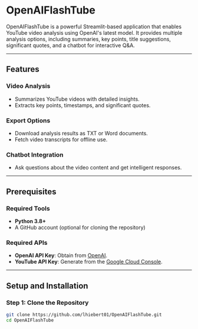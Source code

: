 # OpenAIFlashTube

OpenAIFlashTube is a powerful Streamlit-based application that enables YouTube video analysis using OpenAI's latest model. It provides multiple analysis options, including summaries, key points, title suggestions, significant quotes, and a chatbot for interactive Q&A.

---

## Features

### Video Analysis
- Summarizes YouTube videos with detailed insights.
- Extracts key points, timestamps, and significant quotes.

### Export Options
- Download analysis results as TXT or Word documents.
- Fetch video transcripts for offline use.

### Chatbot Integration
- Ask questions about the video content and get intelligent responses.

---

## Prerequisites

### Required Tools
- **Python 3.8+**
- A GitHub account (optional for cloning the repository)

### Required APIs
- **OpenAI API Key**: Obtain from [OpenAI](https://platform.openai.com/).
- **YouTube API Key**: Generate from the [Google Cloud Console](https://console.cloud.google.com/).

---

## Setup and Installation

### Step 1: Clone the Repository
```bash
git clone https://github.com/lhiebert01/OpenAIFlashTube.git
cd OpenAIFlashTube

